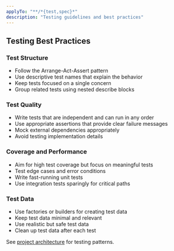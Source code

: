 ```yaml
---
applyTo: "**/*{test,spec}*"
description: "Testing guidelines and best practices"
---
```


## Testing Best Practices

### Test Structure
- Follow the Arrange-Act-Assert pattern
- Use descriptive test names that explain the behavior
- Keep tests focused on a single concern
- Group related tests using nested describe blocks

### Test Quality
- Write tests that are independent and can run in any order
- Use appropriate assertions that provide clear failure messages
- Mock external dependencies appropriately
- Avoid testing implementation details

### Coverage and Performance
- Aim for high test coverage but focus on meaningful tests
- Test edge cases and error conditions
- Write fast-running unit tests
- Use integration tests sparingly for critical paths

### Test Data
- Use factories or builders for creating test data
- Keep test data minimal and relevant
- Use realistic but safe test data
- Clean up test data after each test

See [project architecture](../context/architecture.md) for testing patterns.
